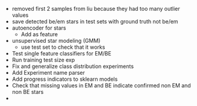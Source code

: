 * removed first 2 samples from liu because they had too many outlier values
* save detected be/em stars in test sets with ground truth not be/em
* autoencoder for stars
  * Add as feature
* unsupervised star modeling (GMM)
  * use test set to check that it works
* Test single feature classifiers for EM/BE
* Run training test size exp
* Fix and generalize class distribution experiments
* Add Experiment name parser 
* Add progress indicators to sklearn models
* Check that missing values in EM and BE indicate confirmed non EM and non BE stars
* 